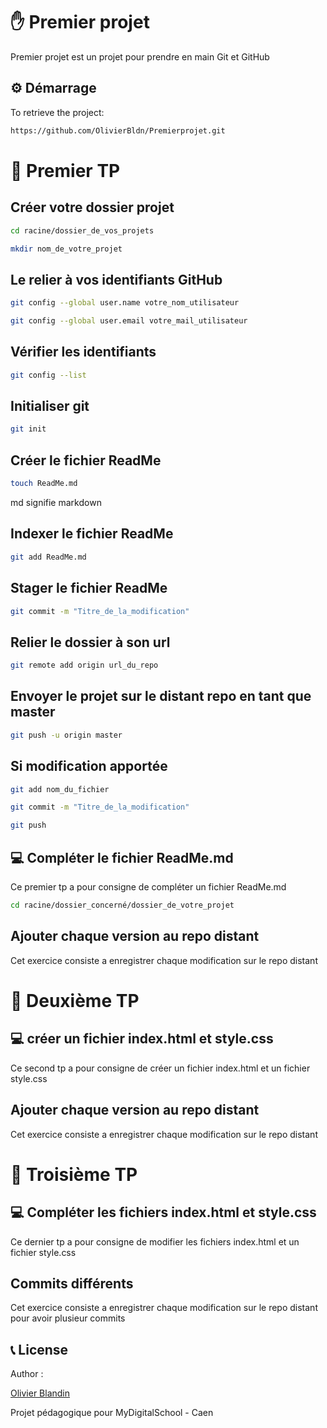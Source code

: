 # ✋ Premier projet

Premier projet est un projet pour prendre en main Git et GitHub
## ⚙ Démarrage

To retrieve the project:

```bash
https://github.com/OlivierBldn/Premierprojet.git
```

# 📝 Premier TP

## Créer votre dossier projet

```bash
cd racine/dossier_de_vos_projets
```

```bash
mkdir nom_de_votre_projet
```

## Le relier à vos identifiants GitHub

```bash
git config --global user.name votre_nom_utilisateur
```

```bash
git config --global user.email votre_mail_utilisateur
```

## Vérifier les identifiants

```bash
git config --list
```

## Initialiser git

```bash
git init
```

## Créer le fichier ReadMe

```bash
touch ReadMe.md
```

md signifie markdown

## Indexer le fichier ReadMe

```bash
git add ReadMe.md
```

## Stager le fichier ReadMe

```bash
git commit -m "Titre_de_la_modification"
```

## Relier le dossier à son url

```bash
git remote add origin url_du_repo
```

## Envoyer le projet sur le distant repo en tant que master

```bash
git push -u origin master
```

## Si modification apportée

```bash
git add nom_du_fichier
```

```bash
git commit -m "Titre_de_la_modification"
```

```bash
git push
```

## 💻 Compléter le fichier ReadMe.md

Ce premier tp a pour consigne de compléter un fichier ReadMe.md

```bash
cd racine/dossier_concerné/dossier_de_votre_projet
```

## Ajouter chaque version au repo distant

Cet exercice consiste a enregistrer chaque modification sur le repo distant

# 📝 Deuxième TP

## 💻 créer un fichier index.html et style.css

Ce second tp a pour consigne de créer un fichier index.html et un fichier style.css

## Ajouter chaque version au repo distant

Cet exercice consiste a enregistrer chaque modification sur le repo distant

# 📝 Troisième TP

## 💻 Compléter les fichiers index.html et style.css

Ce dernier tp a pour consigne de modifier les fichiers index.html et un fichier style.css

## Commits différents

Cet exercice consiste a enregistrer chaque modification sur le repo distant pour avoir plusieur commits

## 📞 License

Author : 

[Olivier Blandin](https://github.com/OlivierBldn)

Projet pédagogique pour MyDigitalSchool - Caen